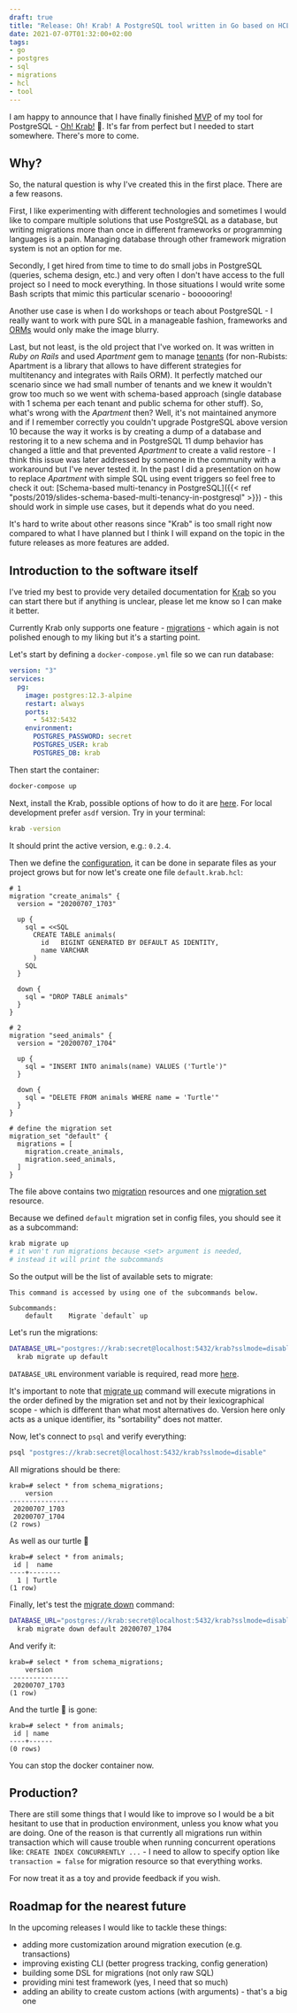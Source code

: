 ```yaml
---
draft: true
title: "Release: Oh! Krab! A PostgreSQL tool written in Go based on HCL"
date: 2021-07-07T01:32:00+02:00
tags:
- go
- postgres
- sql
- migrations
- hcl
- tool
---
```


I am happy to announce that I have finally finished [MVP](https://en.wikipedia.org/wiki/Minimum_viable_product) of my tool for PostgreSQL - [Oh! Krab!](https://ohkrab.dev) 🦀.
It's far from perfect but I needed to start somewhere. There's more to come.

## Why?

So, the natural question is why I've created this in the first place. There are a few reasons.

First, I like experimenting with different technologies and sometimes I would like to compare multiple solutions that use PostgreSQL as a database, but writing migrations more than once in different frameworks or programming languages is a pain.
Managing database through other framework migration system is not an option for me.

Secondly, I get hired from time to time to do small jobs in PostgreSQL (queries, schema design, etc.) and very often I don't have access to the full project so I need to mock everything.
In those situations I would write some Bash scripts that mimic this particular scenario - boooooring!

Another use case is when I do workshops or teach about PostgreSQL - I really want to work with pure SQL in a manageable fashion, frameworks and [ORMs](https://en.wikipedia.org/wiki/Object%E2%80%93relational_mapping) would only make the image blurry.

Last, but not least, is the old project that I've worked on. It was written in *Ruby on Rails* and used *Apartment* gem to manage [tenants](https://en.wikipedia.org/wiki/Multitenancy)
(for non-Rubists: Apartment is a library that allows to have different strategies for multitenancy and integrates with Rails ORM).
It perfectly matched our scenario since we had small number of tenants and we knew it wouldn't grow too much so we went with schema-based approach (single database with 1 schema per each tenant and public schema for other stuff).
So, what's wrong with the *Apartment* then? Well, it's not maintained anymore and if I remember correctly you couldn't upgrade PostgreSQL above version 10 because the way it works is by creating a dump of a database and restoring it to a new schema
and in PostgreSQL 11 dump behavior has changed a little and that prevented *Apartment* to create a valid restore - I think this issue was later addressed by someone in the community with a workaround but I've never tested it.
In the past I did a presentation on how to replace *Apartment* with simple SQL using event triggers so feel free to check it out: [Schema-based multi-tenancy in PostgreSQL]({{< ref "posts/2019/slides-schema-based-multi-tenancy-in-postgresql" >}}) - this should work in simple use cases, but it depends what do you need.

It's hard to write about other reasons since "Krab" is too small right now compared to what I have planned but I think I will expand on the topic in the future releases as more features are added.

## Introduction to the software itself

I've tried my best to provide very detailed documentation for [Krab](https://ohkrab.dev) so you can start there but if anything is unclear, please let me know so I can make it better.

Currently Krab only supports one feature - [migrations](https://en.wikipedia.org/wiki/Schema_migration) - which again is not polished enough to my liking but it's a starting point.

Let's start by defining a `docker-compose.yml` file so we can run database:

```yaml
version: "3"
services:
  pg:
    image: postgres:12.3-alpine
    restart: always
    ports:
      - 5432:5432
    environment:
      POSTGRES_PASSWORD: secret
      POSTGRES_USER: krab
      POSTGRES_DB: krab
```

Then start the container:

```bash
docker-compose up
```

Next, install the Krab, possible options of how to do it are [here](https://ohkrab.dev/docs/get_started/installation/). For local development prefer `asdf` version.
Try in your terminal:

```bash
krab -version
```

It should print the active version, e.g.: `0.2.4`.

Then we define the [configuration](https://ohkrab.dev/docs/configuration/overview/), it can be done in separate files as your project grows but for now let's create one file `default.krab.hcl`:

```hcl
# 1
migration "create_animals" {
  version = "20200707_1703"

  up {
	sql = <<SQL
      CREATE TABLE animals(
        id   BIGINT GENERATED BY DEFAULT AS IDENTITY,
        name VARCHAR
      )
    SQL
  }

  down {
	sql = "DROP TABLE animals"
  }
}

# 2
migration "seed_animals" {
  version = "20200707_1704"

  up {
	sql = "INSERT INTO animals(name) VALUES ('Turtle')"
  }

  down {
    sql = "DELETE FROM animals WHERE name = 'Turtle'"
  }
}

# define the migration set
migration_set "default" {
  migrations = [
    migration.create_animals,
    migration.seed_animals,
  ]
}
```

The file above contains two [migration](https://ohkrab.dev/docs/configuration/resources/migration/) resources and one [migration set](https://ohkrab.dev/docs/configuration/resources/migration_set/) resource.

Because we defined `default` migration set in config files, you should see it as a subcommand:

```bash
krab migrate up
# it won't run migrations because <set> argument is needed,
# instead it will print the subcommands
```

So the output will be the list of available sets to migrate:

```
This command is accessed by using one of the subcommands below.

Subcommands:
    default    Migrate `default` up
```

Let's run the migrations:

```bash
DATABASE_URL="postgres://krab:secret@localhost:5432/krab?sslmode=disable" \
  krab migrate up default
```

`DATABASE_URL` environment variable is required, read more [here](https://ohkrab.dev/docs/configuration/environment_variables/).

It's important to note that [migrate up](https://ohkrab.dev/docs/commands/migrate/up/) command will execute migrations in the order defined by the migration set and not by their lexicographical scope - which is different than what most alternatives do.
Version here only acts as a unique identifier, its "sortability" does not matter.


Now, let's connect to `psql` and verify everything:

```bash
psql "postgres://krab:secret@localhost:5432/krab?sslmode=disable" 
```

All migrations should be there:

```
krab=# select * from schema_migrations;
    version    
---------------
 20200707_1703
 20200707_1704
(2 rows)
```

As well as our turtle 🐢

```
krab=# select * from animals;
 id |  name
----+--------
  1 | Turtle
(1 row)
```

Finally, let's test the [migrate down](https://ohkrab.dev/docs/commands/migrate/down/) command:

```bash
DATABASE_URL="postgres://krab:secret@localhost:5432/krab?sslmode=disable" \
  krab migrate down default 20200707_1704
```

And verify it:

```
krab=# select * from schema_migrations;
    version    
---------------
 20200707_1703
(1 row)
```

And the turtle 🐢 is gone:

```
krab=# select * from animals;
 id | name 
----+------
(0 rows)
```

You can stop the docker container now.

## Production?

There are still some things that I would like to improve so I would be a bit hesitant to use that in production environment, unless you know what you are doing.
One of the reason is that currently all migrations run within transaction which will cause trouble when running concurrent operations like:
`CREATE INDEX CONCURRENTLY ...` - I need to allow to specify option like `transaction = false` for migration resource so that everything works.

For now treat it as a toy and provide feedback if you wish.

## Roadmap for the nearest future

In the upcoming releases I would like to tackle these things:

- adding more customization around migration execution (e.g. transactions)
- improving existing CLI (better progress tracking, config generation)
- building some DSL for migrations (not only raw SQL)
- providing mini test framework (yes, I need that so much)
- adding an ability to create custom actions (with arguments) - that's a big one

